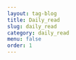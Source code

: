 ```yaml
---
layout: tag-blog
title: Daily_read
slug: daily_read
category: daily_read
menu: false
order: 1
---
```


